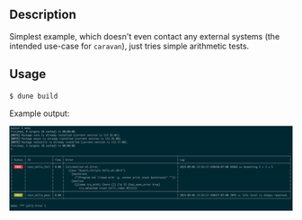 Description
-----------

Simplest example, which doesn't even contact any external systems (the intended
use-case for `caravan`), just tries simple arithmetic tests.

Usage
-----

```sh
$ dune build
```

Example output:

![1 pass, 1 fail](https://raw.githubusercontent.com/ibnfirnas/caravan/master/examples/hello/screenshot.png)
